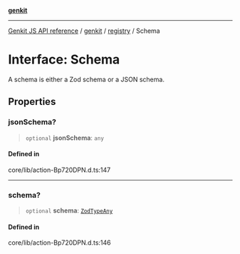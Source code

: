 [**genkit**](../../README.md)

***

[Genkit JS API reference](../../../README.md) / [genkit](../../README.md) / [registry](../README.md) / Schema

# Interface: Schema

A schema is either a Zod schema or a JSON schema.

## Properties

### jsonSchema?

> `optional` **jsonSchema**: `any`

#### Defined in

core/lib/action-Bp720DPN.d.ts:147

***

### schema?

> `optional` **schema**: [`ZodTypeAny`](../../namespaces/z/type-aliases/ZodTypeAny.md)

#### Defined in

core/lib/action-Bp720DPN.d.ts:146
